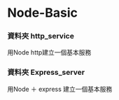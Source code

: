 # Node-Basic
### 資料夾 http_service
用Node http建立一個基本服務

### 資料夾 Express_server
用Node ＋ express 建立一個基本服務